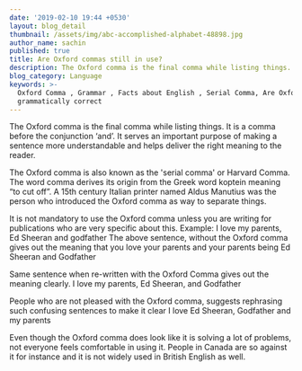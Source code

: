 ```yaml
---
date: '2019-02-10 19:44 +0530'
layout: blog_detail
thumbnail: /assets/img/abc-accomplished-alphabet-48898.jpg
author_name: sachin
published: true
title: Are Oxford commas still in use?
description: The Oxford comma is the final comma while listing things...
blog_category: Language
keywords: >-
  Oxford Comma , Grammar , Facts about English , Serial Comma, Are Oxford Commas
  grammatically correct
---
```



The Oxford comma is the final comma while listing things. It is a comma before the conjunction ‘and’. It serves an important purpose of making a sentence more understandable and helps deliver the right meaning to the reader.

The Oxford comma is also known as the 'serial comma' or Harvard Comma. The word comma derives its origin from the Greek word koptein meaning “to cut off”. A 15th century Italian printer named Aldus Manutius was the person who introduced the Oxford comma as way to separate things.

It is not mandatory to use the Oxford comma unless you are writing for publications who are very specific about this.
Example: I love my parents, Ed Sheeran and godfather
The above sentence, without the Oxford comma gives out the meaning that you love your parents and your parents being Ed Sheeran and Godfather

Same sentence when re-written with the Oxford Comma gives out the meaning clearly.
I love my parents, Ed Sheeran, and Godfather

People who are not pleased with the Oxford comma, suggests rephrasing such confusing sentences to make it clear 
I love Ed Sheeran, Godfather and my parents

Even though the Oxford comma does look like it is solving a lot of problems, not everyone feels comfortable in using it. People in Canada are so against it for instance and it is not widely used in British English as well.
